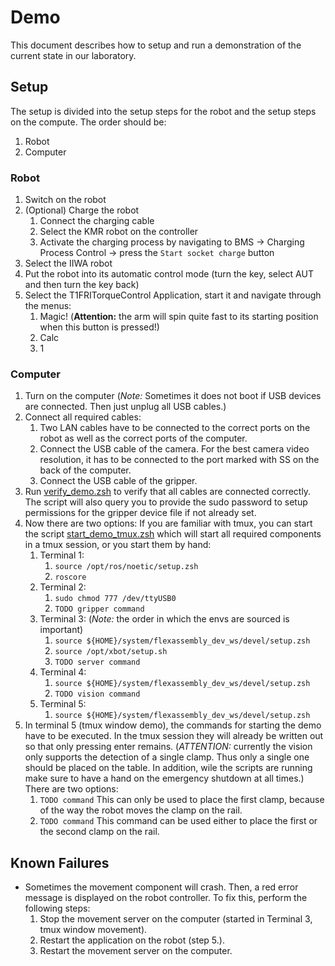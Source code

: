 # Demo
This document describes how to setup and run a demonstration of the current state in our laboratory.

## Setup
The setup is divided into the setup steps for the robot and the setup steps on the compute.
The order should be:
1. Robot
2. Computer

### Robot
1. Switch on the robot
2. (Optional) Charge the robot
    1. Connect the charging cable
    2. Select the KMR robot on the controller
    3. Activate the charging process by navigating to BMS -> Charging Process Control -> press the `Start socket charge` button
3. Select the IIWA robot
4. Put the robot into its automatic control mode (turn the key, select AUT and then turn the key back)
5. Select the T1FRITorqueControl Application, start it and navigate through the menus:
    1. Magic! (**Attention:** the arm will spin quite fast to its starting position when this button is pressed!)
    2. Calc
    3. 1

### Computer
1. Turn on the computer (_Note:_ Sometimes it does not boot if USB devices are connected. Then just unplug all USB cables.)
2. Connect all required cables:
    1. Two LAN cables have to be connected to the correct ports on the robot as well as the correct ports of the computer.
    2. Connect the USB cable of the camera. For the best camera video resolution, it has to be connected to the port marked with SS on the back of the computer.
    3. Connect the USB cable of the gripper.
3. Run [verify_demo.zsh](./verify_demo.zsh) to verify that all cables are connected correctly. The script will also query you to provide the sudo password to setup permissions for the gripper device file if not already set.
4. Now there are two options: If you are familiar with tmux, you can start the script [start_demo_tmux.zsh](./start_demo_tmux.zsh) which will start all required components in a tmux session, or you start them by hand:
    1. Terminal 1:
        1. `source /opt/ros/noetic/setup.zsh`
        2. `roscore`
    2. Terminal 2:
        1. `sudo chmod 777 /dev/ttyUSB0`
        2. `TODO gripper command`
    3. Terminal 3: (_Note:_ the order in which the envs are sourced is important)
        1. `source ${HOME}/system/flexassembly_dev_ws/devel/setup.zsh`
        2. `source /opt/xbot/setup.sh`
        3. `TODO server command`
    4. Terminal 4:
        1. `source ${HOME}/system/flexassembly_dev_ws/devel/setup.zsh`
        2. `TODO vision command`
    5. Terminal 5:
        1. `source ${HOME}/system/flexassembly_dev_ws/devel/setup.zsh`
5. In terminal 5 (tmux window demo), the commands for starting the demo have to be executed. In the tmux session they will already be written out so that only pressing enter remains. (_ATTENTION:_ currently the vision only supports the detection of a single clamp. Thus only a single one should be placed on the table. In addition, wile the scripts are running make sure to have a hand on the emergency shutdown at all times.) There are two options:
    1. `TODO command` This can only be used to place the first clamp, because of the way the robot moves the clamp on the rail.
    2. `TODO command` This command can be used either to place the first or the second clamp on the rail.

## Known Failures
* Sometimes the movement component will crash. Then, a red error message is displayed on the robot controller. To fix this, perform the following steps:
    1. Stop the movement server on the computer (started in Terminal 3, tmux window movement).
    2. Restart the application on the robot (step 5.).
    3. Restart the movement server on the computer.

